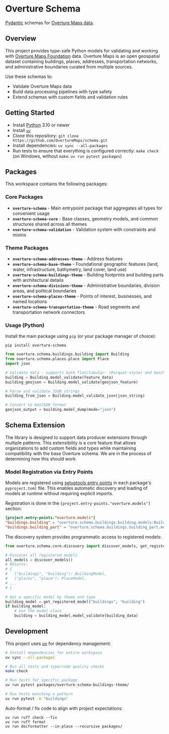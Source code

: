 # Overture Schema

[Pydantic](https://docs.pydantic.dev/latest/) schemas for [Overture Maps data](https://docs.overturemaps.org/guides/).

## Overview

This project provides type-safe Python models for validating and working with [Overture Maps Foundation](https://overturemaps.org/) data. Overture Maps is an open geospatial dataset containing buildings, places, addresses, transportation networks, and administrative boundaries curated from multiple sources.

Use these schemas to:

- Validate Overture Maps data
- Build data processing pipelines with type safety
- Extend schemas with custom fields and validation rules

## Getting Started

- Install [Python](https://www.python.org/downloads/) 3.10 or newer
- Install [`uv`](https://docs.astral.sh/uv/getting-started/installation/)
- Clone this repository: `git clone https://github.com/OvertureMaps/schema.git`
- Install dependencies: `uv sync --all-packages`
- Run tests to ensure that everything is configured correctly: `make check` (on Windows, without `make`: `uv run pytest packages`)

## Packages

This workspace contains the following packages:

### Core Packages

- **`overture-schema`** - Main entrypoint package that aggregates all types for convenient usage
- **`overture-schema-core`** - Base classes, geometry models, and common structures shared across all themes
- **`overture-schema-validation`** - Validation system with constraints and mixins

### Theme Packages

- **`overture-schema-addresses-theme`** - Address features
- **`overture-schema-base-theme`** - Foundational geographic features (land, water, infrastructure, bathymetry, land cover, land use)
- **`overture-schema-buildings-theme`** - Building footprints and building parts with architectural details
- **`overture-schema-divisions-theme`** - Administrative boundaries, division areas, and political boundaries
- **`overture-schema-places-theme`** - Points of interest, businesses, and named locations
- **`overture-schema-transportation-theme`** - Road segments and transportation network connectors

### Usage (Python)

Install the main package using `pip` (or your package manager of choice):

```shell
pip install overture-schema
```

```python
from overture.schema.buildings.building import Building
from overture.schema.places.place import Place
import json

# Validate data - supports both flat/tabular- (Parquet-style) and GeoJSON-formatted dicts
building = Building.model_validate(feature_data)
building_geojson = Building.model_validate(geojson_feature)

# Parse and validate JSON strings
building_from_json = Building.model_validate_json(json_string)

# Convert to GeoJSON format
geojson_output = building.model_dump(mode="json")
```

## Schema Extension

The library is designed to support data producer extensions through multiple patterns. This extensibility is a core feature that allows organizations to add custom fields and types while maintaining compatibility with the base Overture schema. We are in the process of determining how this should work.

### Model Registration via Entry Points

Models are registered using [setuptools entry points](https://setuptools.pypa.io/en/latest/userguide/entry_point.html) in each package's `pyproject.toml` file. This enables automatic discovery and loading of models at runtime without requiring explicit imports.

Registration is done in the `[project.entry-points."overture.models"]` section:

```toml
[project.entry-points."overture.models"]
"buildings.building" = "overture.schema.buildings.building.models:Building"
"buildings.building_part" = "overture.schema.buildings.building_part.models:BuildingPart"
```

The discovery system provides programmatic access to registered models:

```python
from overture.schema.core.discovery import discover_models, get_registered_model

# Discover all registered models
all_models = discover_models()
# Returns:
# {
#   ("buildings", "building"): BuildingModel,
#   ("places", "place"): PlaceModel,
# ...
# }

# Get a specific model by theme and type
building_model = get_registered_model("buildings", "building")
if building_model:
    # Use the model class
    building = building_model.model_validate(building_data)
```

## Development

This project uses [uv](https://docs.astral.sh/uv/) for dependency management:

```bash
# Install dependencies for entire workspace
uv sync --all-packages

# Run all tests and type/code quality checks
make check

# Run tests for specific package
uv run pytest packages/overture-schema-buildings-theme/

# Run tests matching a pattern
uv run pytest -k "buildings"
```

Auto-format / fix code to align with project expectations:

```shell
uv run ruff check --fix
uv run ruff format
uv run docformatter --in-place --recursive packages/
```
